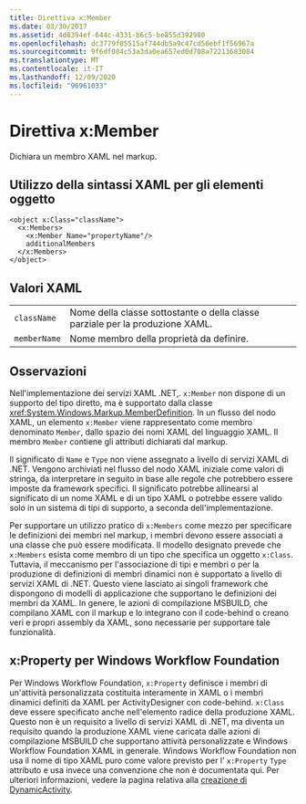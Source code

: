 ```yaml
---
title: Direttiva x:Member
ms.date: 03/30/2017
ms.assetid: 4d8394ef-644c-4331-b6c5-be855d392980
ms.openlocfilehash: dc3779f05515af744db5a9c47cd56ebf1f56967a
ms.sourcegitcommit: 9f6df084c53a3da0ea657ed0d708a72213683084
ms.translationtype: MT
ms.contentlocale: it-IT
ms.lasthandoff: 12/09/2020
ms.locfileid: "96961033"
---
```

# <a name="xmember-directive"></a>Direttiva x:Member

Dichiara un membro XAML nel markup.

## <a name="xaml-object-element-usage"></a>Utilizzo della sintassi XAML per gli elementi oggetto

```xaml
<object x:Class="className">
  <x:Members>
    <x:Member Name="propertyName"/>
    additionalMembers
  </x:Members>
</object>
```

## <a name="xaml-values"></a>Valori XAML

|||
|-|-|
|`className`|Nome della classe sottostante o della classe parziale per la produzione XAML.|
|`memberName`|Nome membro della proprietà da definire.|

## <a name="remarks"></a>Osservazioni

Nell'implementazione dei servizi XAML .NET,. `x:Member` non dispone di un supporto del tipo diretto, ma è supportato dalla classe <xref:System.Windows.Markup.MemberDefinition>. In un flusso del nodo XAML, un elemento `x:Member` viene rappresentato come membro denominato `Member`, dallo spazio dei nomi XAML del linguaggio XAML. Il membro `Member` contiene gli attributi dichiarati dal markup.

Il significato di `Name` e `Type` non viene assegnato a livello di servizi XAML di .NET. Vengono archiviati nel flusso del nodo XAML iniziale come valori di stringa, da interpretare in seguito in base alle regole che potrebbero essere imposte da framework specifici. Il significato potrebbe allinearsi al significato di un nome XAML e di un tipo XAML o potrebbe essere valido solo in un sistema di tipi di supporto, a seconda dell'implementazione.

Per supportare un utilizzo pratico di `x:Members` come mezzo per specificare le definizioni dei membri nel markup, i membri devono essere associati a una classe che può essere modificata. Il modello designato prevede che `x:Members` esista come membro di un tipo che specifica un oggetto `x:Class`. Tuttavia, il meccanismo per l'associazione di tipi e membri o per la produzione di definizioni di membri dinamici non è supportato a livello di servizi XAML di .NET. Questo viene lasciato ai singoli framework che dispongono di modelli di applicazione che supportano le definizioni dei membri da XAML. In genere, le azioni di compilazione MSBUILD, che compilano XAML con il markup e lo integrano con il code-behind o creano veri e propri assembly da XAML, sono necessarie per supportare tale funzionalità.

## <a name="xproperty-for-windows-workflow-foundation"></a>x:Property per Windows Workflow Foundation

Per Windows Workflow Foundation, `x:Property` definisce i membri di un'attività personalizzata costituita interamente in XAML o i membri dinamici definiti da XAML per ActivityDesigner con code-behind. `x:Class` deve essere specificato anche nell'elemento radice della produzione XAML. Questo non è un requisito a livello di servizi XAML di .NET, ma diventa un requisito quando la produzione XAML viene caricata dalle azioni di compilazione MSBUILD che supportano attività personalizzate e Windows Workflow Foundation XAML in generale. Windows Workflow Foundation non usa il nome di tipo XAML puro come valore previsto per l' `x:Property` `Type` attributo e usa invece una convenzione che non è documentata qui. Per ulteriori informazioni, vedere la pagina relativa alla [creazione di DynamicActivity](/previous-versions/dotnet/netframework-4.0/dd807392(v=vs.100)).
